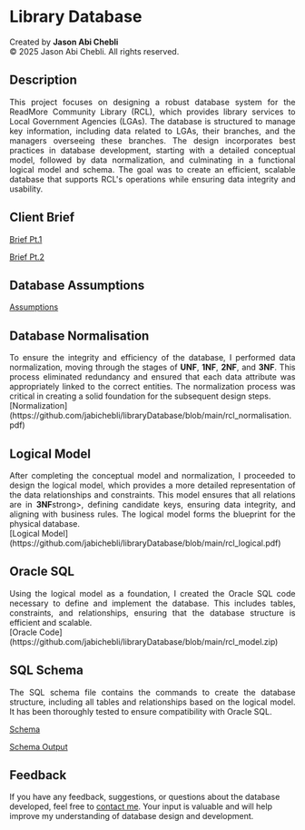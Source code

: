 # Library Database

Created by **Jason Abi Chebli**  
© 2025 Jason Abi Chebli. All rights reserved.

## Description
<div style="text-align: justify;">This project focuses on designing a robust database system for the ReadMore Community Library (RCL), which provides library services to Local Government Agencies (LGAs). The database is structured to manage key information, including data related to LGAs, their branches, and the managers overseeing these branches. The design incorporates best practices in database development, starting with a detailed conceptual model, followed by data normalization, and culminating in a functional logical model and schema. The goal was to create an efficient, scalable database that supports RCL's operations while ensuring data integrity and usability.</div>

## Client Brief
[Brief Pt.1](https://github.com/jabichebli/libraryDatabase/blob/main/Brief%20pt.1.pdf)  

[Brief Pt.2](https://github.com/jabichebli/libraryDatabase/blob/main/Brief%20pt.2.pdf)

## Database Assumptions
[Assumptions](https://github.com/jabichebli/libraryDatabase/blob/main/rcl_assumptions.pdf)

## Database Normalisation
<div style="text-align: justify;">  To ensure the integrity and efficiency of the database, I performed data normalization, moving through the stages of <strong>UNF</strong>, <strong>1NF</strong>, <strong>2NF</strong>, and <strong>3NF</strong>. This process eliminated redundancy and ensured that each data attribute was appropriately linked to the correct entities. The normalization process was critical in creating a solid foundation for the subsequent design steps.  </div>
[Normalization](https://github.com/jabichebli/libraryDatabase/blob/main/rcl_normalisation.pdf)

## Logical Model
<div style="text-align: justify;"> After completing the conceptual model and normalization, I proceeded to design the logical model, which provides a more detailed representation of the data relationships and constraints. This model ensures that all relations are in <strong>3NF</strong>strong>, defining candidate keys, ensuring data integrity, and aligning with business rules. The logical model forms the blueprint for the physical database.  </div>
[Logical Model](https://github.com/jabichebli/libraryDatabase/blob/main/rcl_logical.pdf)

## Oracle SQL
<div style="text-align: justify;"> Using the logical model as a foundation, I created the Oracle SQL code necessary to define and implement the database. This includes tables, constraints, and relationships, ensuring that the database structure is efficient and scalable. </div> 
[Oracle Code](https://github.com/jabichebli/libraryDatabase/blob/main/rcl_model.zip)

## SQL Schema
<div style="text-align: justify;"> The SQL schema file contains the commands to create the database structure, including all tables and relationships based on the logical model. It has been thoroughly tested to ensure compatibility with Oracle SQL.</div>  

[Schema](https://github.com/jabichebli/libraryDatabase/blob/main/rcl_schema.sql)  

[Schema Output](https://github.com/jabichebli/libraryDatabase/blob/main/rcl_schema_output.txt)

## Feedback
If you have any feedback, suggestions, or questions about the database developed, feel free to [contact me](https://jabichebli.github.io/jabichebli/contact.html). Your input is valuable and will help improve my understanding of database design and development.
